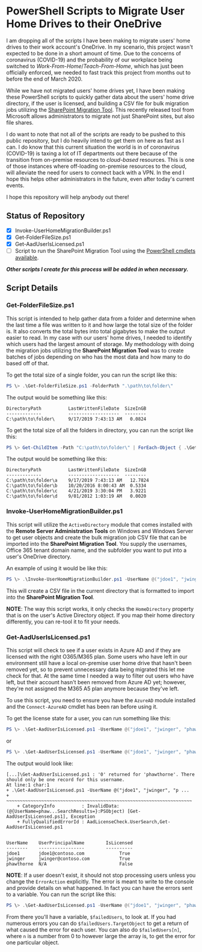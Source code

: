 # PowerShell Scripts to Migrate User Home Drives to their OneDrive

I am dropping all of the scripts I have been making to migrate users' home drives to their work account's OneDrive. In my scenario, this project wasn't expected to be done in a short amount of time. Due to the concerns of coronavirus (COVID-19) and the probability of our workplace being switched to *Work-From-Home*/*Teach-From-Home*, which has just been officially enforced, we needed to fast track this project from months out to before the end of March 2020.

While we have not migrated users' home drives yet, I have been making these PowerShell scripts to quickly gather data about the users' home drive directory, if the user is licensed, and building a CSV file for bulk migration jobs utilizing the [SharePoint Migration Tool](https://docs.microsoft.com/en-us/sharepointmigration/introducing-the-sharepoint-migration-tool). This recently released tool from Microsoft allows administrators to migrate not just SharePoint sites, but also file shares.

I do want to note that not all of the scripts are ready to be pushed to this public repository, but I do heavily intend to get them on here as fast as I can. I do know that this current situation the world is in of coronavirus (COVID-19) is taxing a lot of IT departments out there because of the transition from on-premise resources to *cloud-based* resources. This is one of those instances where off-loading on-premise resources to the cloud, will alleviate the need for users to connect back with a VPN. In the end I hope this helps other administrators in the future, even after today's current events.

I hope this repository will help anybody out there!

## Status of Repository

- [x] Invoke-UserHomeMigrationBuilder.ps1
- [x] Get-FolderFileSize.ps1
- [x] Get-AadUserIsLicensed.ps1
- [ ] Script to run the SharePoint Migration Tool using the [PowerShell cmdlets available](https://docs.microsoft.com/en-us/powershell/spmt/intro?view=spmt-ps).

***Other scripts I create for this process will be added in when necessary.***

## Script Details

### Get-FolderFileSize.ps1

This script is intended to help gather data from a folder and determine when the last time a file was written to it and how large the total size of the folder is. It also converts the total bytes into total gigabytes to make the output easier to read. In my case with our users' home drives, I needed to identify which users had the largest amount of storage. My methodology with doing the migration jobs utilizing the **SharePoint Migration Tool** was to create batches of jobs depending on who has the most data and how many to do based off of that.

To get the total size of a single folder, you can run the script like this:

```powershell
PS \> .\Get-FolderFileSize.ps1 -FolderPath ".\path\to\folder\"
```

The output would be something like this:

```
DirectoryPath          LastWrittenFileDate  SizeInGB
-------------          -------------------  --------
C:\path\to\folder\     9/17/2019 7:43:13 AM   0.0824
```

To get the total size of all the folders in directory, you can run the script like this:

```powershell
PS \> Get-ChildItem -Path "C:\path\to\folder\" | ForEach-Object { .\Get-FolderFileSize.ps1 -FolderPath $PSItem.FullName }
```

The output would be something like this:
```
DirectoryPath          LastWrittenFileDate  SizeInGB
-------------          -------------------  --------
C:\path\to\folder\a    9/17/2019 7:43:13 AM   12.7824
C:\path\to\folder\b    10/20/2016 8:00:43 AM  0.5334
C:\path\to\folder\c    4/21/2019 3:30:04 PM   3.9221
C:\path\to\folder\d    9/01/2012 1:03:19 AM   0.0020
```

### Invoke-UserHomeMigrationBuilder.ps1

This script will utilize the `ActiveDirectory` module that comes installed with the **Remote Server Administration Tools** on Windows and Windows Server to get user objects and create the bulk migration job CSV file that can be imported into the **SharePoint Migration Tool**. You supply the usernames, Office 365 tenant domain name, and the subfolder you want to put into a user's OneDrive directory.

An example of using it would be like this:

```powershell
PS \> .\Invoke-UserHomeMigrationBuilder.ps1 -UserName @("jdoe1", "jwinger", "pryan") -TenantName "contoso.com" -SPOSubFolder "UserHome Migration" -ExportPath ".\UserHomeDir-MigrationJob.csv"
```

This will create a CSV file in the current directory that is formatted to import into the **SharePoint Migration Tool**.

**NOTE**: The way this script works, it only checks the `HomeDirectory` property that is on the user's Active Directory object. If you map their home directory differently, you can re-tool it to fit your needs.

### Get-AadUserIsLicensed.ps1

This script will check to see if a user exists in Azure AD and if they are licensed with the right O365/M365 plan. Some users who have left in our environment still have a local on-premise user home drive that hasn't been removed yet, so to prevent unnecessary data being migrated this let me check for that. At the same time I needed a way to filter out users who have left, but their account hasn't been removed from Azure AD yet; however, they're not assigned the M365 A5 plan anymore because they've left.

To use this script, you need to ensure you have the `AzureAD` module installed and the `Connect-AzureAD` cmdlet has been ran before using it.

To get the license state for a user, you can run something like this:

```powershell
PS \> .\Get-AadUserIsLicensed.ps1 -UserName @("jdoe1", "jwinger", "phawthorne") -DomainName "contoso.com" -SkuId "e97c048c-37a4-45fb-ab50-922fbf07a370"
```

or

```powershell
PS \> .\Get-AadUserIsLicensed.ps1 -UserName @("jdoe1", "jwinger", "phawthorne") -DomainName "contoso.com" -SkuPartNumber "M365EDU_A5_FACULTY"
```

The output would look like:

```
[...]\Get-AadUserIsLicensed.ps1 : '0' returned for 'phawthorne'. There should only be one record for this username.
At line:1 char:1
+ .\Get-AadUserIsLicensed.ps1 -UserName @("jdoe1", "jwinger", "p ...
+ ~~~~~~~~~~~~~~~~~~~~~~~~~~~~~~~~~~~~~~~~~~~~~~~~~~~~~~~~~~~~~~~~~~~~~
    + CategoryInfo          : InvalidData: (@{UserName=phaw...SearchResults=}:PSObject) [Get-AadUserIsLicensed.ps1], Exception
    + FullyQualifiedErrorId : AadLicenseCheck.UserSearch,Get-AadUserIsLicensed.ps1


UserName    UserPrincipalName        IsLicensed
--------    -----------------        ----------
jdoe1       jdoe1@contoso.com             True
jwinger     jwinger@contoso.com           True
phawthorne  N/A                           False
```

**NOTE**: If a user doesn't exist, it should not stop processing users unless you change the `ErrorAction` explicitly. The error is meant to write to the console and provide details on what happened. In fact you can have the errors sent to a variable. You can run the script like this:

```powershell
PS \> .\Get-AadUserIsLicensed.ps1 -UserName @("jdoe1", "jwinger", "phawthorne", "bperry") -DomainName "contoso.com" -SkuId "e97c048c-37a4-45fb-ab50-922fbf07a370" -ErrorVariable "failedUsers"
```

From there you'll have a variable, `$failedUsers`, to look at. If you had numerous errors you can do `$failedUsers.TargetObject` to get a return of what caused the error for each user. You can also do `$failedUsers[n]`, where `n` is a number from 0 to however large the array is, to get the error for one particular object. 